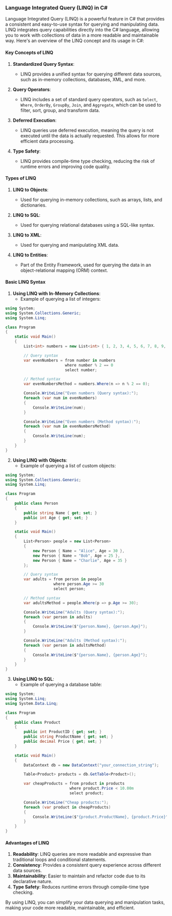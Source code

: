 ### **Language Integrated Query (LINQ) in C#**

Language Integrated Query (LINQ) is a powerful feature in C# that provides a consistent and easy-to-use syntax for querying and manipulating data. LINQ integrates query capabilities directly into the C# language, allowing you to work with collections of data in a more readable and maintainable way. Here's an overview of the LINQ concept and its usage in C#:

#### **Key Concepts of LINQ**

1. **Standardized Query Syntax**:
   - LINQ provides a unified syntax for querying different data sources, such as in-memory collections, databases, XML, and more.

2. **Query Operators**:
   - LINQ includes a set of standard query operators, such as `Select`, `Where`, `OrderBy`, `GroupBy`, `Join`, and `Aggregate`, which can be used to filter, sort, group, and transform data.

3. **Deferred Execution**:
   - LINQ queries use deferred execution, meaning the query is not executed until the data is actually requested. This allows for more efficient data processing.

4. **Type Safety**:
   - LINQ provides compile-time type checking, reducing the risk of runtime errors and improving code quality.

#### **Types of LINQ**

1. **LINQ to Objects**:
   - Used for querying in-memory collections, such as arrays, lists, and dictionaries.

2. **LINQ to SQL**:
   - Used for querying relational databases using a SQL-like syntax.

3. **LINQ to XML**:
   - Used for querying and manipulating XML data.

4. **LINQ to Entities**:
   - Part of the Entity Framework, used for querying the data in an object-relational mapping (ORM) context.

#### **Basic LINQ Syntax**

1. **Using LINQ with In-Memory Collections**:
   - Example of querying a list of integers:

```csharp
using System;
using System.Collections.Generic;
using System.Linq;

class Program
{
    static void Main()
    {
        List<int> numbers = new List<int> { 1, 2, 3, 4, 5, 6, 7, 8, 9, 10 };

        // Query syntax
        var evenNumbers = from number in numbers
                          where number % 2 == 0
                          select number;

        // Method syntax
        var evenNumbersMethod = numbers.Where(n => n % 2 == 0);

        Console.WriteLine("Even numbers (Query syntax):");
        foreach (var num in evenNumbers)
        {
            Console.WriteLine(num);
        }

        Console.WriteLine("Even numbers (Method syntax):");
        foreach (var num in evenNumbersMethod)
        {
            Console.WriteLine(num);
        }
    }
}
```

2. **Using LINQ with Objects**:
   - Example of querying a list of custom objects:

```csharp
using System;
using System.Collections.Generic;
using System.Linq;

class Program
{
    public class Person
    {
        public string Name { get; set; }
        public int Age { get; set; }
    }

    static void Main()
    {
        List<Person> people = new List<Person>
        {
            new Person { Name = "Alice", Age = 30 },
            new Person { Name = "Bob", Age = 25 },
            new Person { Name = "Charlie", Age = 35 }
        };

        // Query syntax
        var adults = from person in people
                     where person.Age >= 30
                     select person;

        // Method syntax
        var adultsMethod = people.Where(p => p.Age >= 30);

        Console.WriteLine("Adults (Query syntax):");
        foreach (var person in adults)
        {
            Console.WriteLine($"{person.Name}, {person.Age}");
        }

        Console.WriteLine("Adults (Method syntax):");
        foreach (var person in adultsMethod)
        {
            Console.WriteLine($"{person.Name}, {person.Age}");
        }
    }
}
```

3. **Using LINQ to SQL**:
   - Example of querying a database table:

```csharp
using System;
using System.Linq;
using System.Data.Linq;

class Program
{
    public class Product
    {
        public int ProductID { get; set; }
        public string ProductName { get; set; }
        public decimal Price { get; set; }
    }

    static void Main()
    {
        DataContext db = new DataContext("your_connection_string");

        Table<Product> products = db.GetTable<Product>();

        var cheapProducts = from product in products
                            where product.Price < 10.00m
                            select product;

        Console.WriteLine("Cheap products:");
        foreach (var product in cheapProducts)
        {
            Console.WriteLine($"{product.ProductName}, {product.Price}");
        }
    }
}
```

#### **Advantages of LINQ**

1. **Readability**: LINQ queries are more readable and expressive than traditional loops and conditional statements.
2. **Consistency**: Provides a consistent query experience across different data sources.
3. **Maintainability**: Easier to maintain and refactor code due to its declarative nature.
4. **Type Safety**: Reduces runtime errors through compile-time type checking.

By using LINQ, you can simplify your data querying and manipulation tasks, making your code more readable, maintainable, and efficient. 